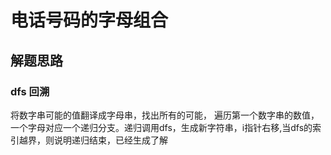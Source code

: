 # 电话号码的字母组合

## 解题思路

### dfs 回溯
将数字串可能的值翻译成字母串，找出所有的可能，
遍历第一个数字串的数值，一个字母对应一个递归分支。递归调用dfs，生成新字符串，i指针右移,当dfs的索引越界，则说明递归结束，已经生成了解
